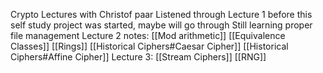 Crypto Lectures with Christof paar
Listened through Lecture 1 before this self study project was started, maybe will go through
Still learning proper file management
Lecture 2 notes:
[[Mod arithmetic]]
[[Equivalence Classes]]
[[Rings]]
[[Historical Ciphers#Caesar Cipher]] [[Historical Ciphers#Affine Cipher]]
Lecture 3:
[[Stream Ciphers]]
[[RNG]]
